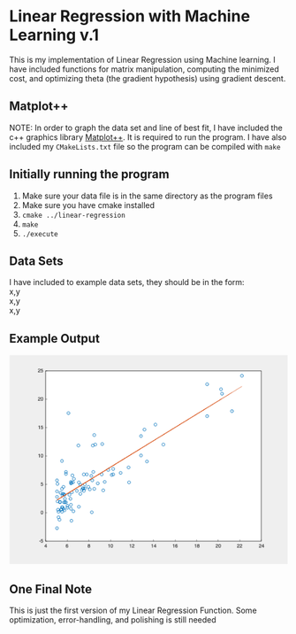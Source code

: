 # Linear Regression with Machine Learning v.1
This is my implementation of Linear Regression using Machine learning.
I have included functions for matrix manipulation, computing the minimized cost, and 
optimizing theta (the gradient hypothesis) using gradient descent. 

## Matplot++
NOTE: In order to graph the data set and line of best fit, I have included
the c++ graphics library [Matplot++](https://github.com/alandefreitas/matplotplusplus).
It is required to run the program. I have also included my `CMakeLists.txt` file so the 
program can be compiled with `make`

## Initially running the program
1. Make sure your data file is in the same directory as the program files
2. Make sure you have cmake installed
3. `cmake ../linear-regression`
4. `make`
5. `./execute`

## Data Sets
I have included to example data sets, they should be in the form: </br>
    x,y </br>
    x,y </br>
    x,y </br>

## Example Output
![alt text](ex-image/ex-image1.png)

## One Final Note
This is just the first version of my Linear Regression Function.
Some optimization, error-handling, and polishing is still needed
